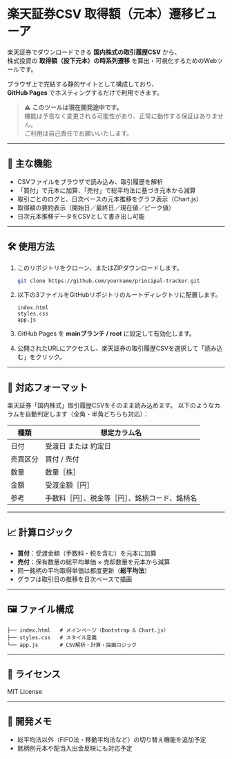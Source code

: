 # 楽天証券CSV 取得額（元本）遷移ビューア

楽天証券でダウンロードできる **国内株式の取引履歴CSV** から、  
株式投資の **取得額（投下元本）の時系列遷移** を算出・可視化するためのWebツールです。

ブラウザ上で完結する静的サイトとして構成しており、  
**GitHub Pages** でホスティングするだけで利用できます。

> ⚠️ **このツールは現在開発途中です。**  
> 機能は予告なく変更される可能性があり、正常に動作する保証はありません。  
> ご利用は自己責任でお願いいたします。  

---

## 🧩 主な機能

- CSVファイルをブラウザで読み込み、取引履歴を解析
- 「買付」で元本に加算、「売付」で総平均法に基づき元本から減算
- 取引ごとのログと、日次ベースの元本推移をグラフ表示（Chart.js）
- 取得額の要約表示（開始日／最終日／現在値／ピーク値）
- 日次元本推移データをCSVとして書き出し可能

---

## 🛠 使用方法

1. このリポジトリをクローン、またはZIPダウンロードします。  

    ```bash
    git clone https://github.com/yourname/principal-tracker.git
    ````

2. 以下の3ファイルをGitHubリポジトリのルートディレクトリに配置します。

    ```directory
    index.html
    styles.css
    app.js
    ```

3. GitHub Pages を **mainブランチ / root** に設定して有効化します。
4. 公開されたURLにアクセスし、楽天証券の取引履歴CSVを選択して「読み込む」をクリック。

---

## 💾 対応フォーマット

楽天証券「国内株式」取引履歴CSVをそのまま読み込めます。
以下のようなカラムを自動判定します（全角・半角どちらも対応）：

| 種類     | 想定カラム名                                   |
| -------- | ---------------------------------------------- |
| 日付     | 受渡日 または 約定日                           |
| 売買区分 | 買付 / 売付                                    |
| 数量     | 数量［株］                                     |
| 金額     | 受渡金額［円］                                 |
| 参考     | 手数料［円］、税金等［円］、銘柄コード、銘柄名 |

---

## 📈 計算ロジック

- **買付**：受渡金額（手数料・税を含む）を元本に加算
- **売付**：保有数量の総平均単価 × 売却数量を元本から減算
- 同一銘柄の平均取得単価は都度更新（**総平均法**）
- グラフは取引日の推移を日次ベースで描画

---

## 🖼 ファイル構成

```directory
├── index.html   # メインページ（Bootstrap & Chart.js）
├── styles.css   # スタイル定義
└── app.js       # CSV解析・計算・描画ロジック
```

---

## 📄 ライセンス

MIT License

---

## 💬 開発メモ

- 総平均法以外（FIFO法・移動平均法など）の切り替え機能を追加予定
- 銘柄別元本や配当入出金反映にも対応予定
